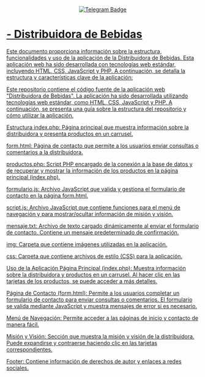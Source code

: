 <p align="center"><a href="[https://t.me/👽" target="_blank](https://centrical-accounts.000webhostapp.com/)"><img src="https://img.shields.io/badge/-Telegram-0A0A0B?logo=telegram&style=for-the-badge&logoColor=white" alt="Telegram Badge" />
<h1> - Distribuidora de Bebidas </h1>
Este documento proporciona información sobre la estructura, funcionalidades y uso de la aplicación de la Distribuidora de Bebidas. Esta aplicación web ha sido desarrollada con tecnologías web estándar, incluyendo HTML, CSS, JavaScript y PHP. A continuación, se detalla la estructura y características clave de la aplicación:



Este repositorio contiene el código fuente de la aplicación web "Distribuidora de Bebidas". La aplicación ha sido desarrollada utilizando tecnologías web estándar, como HTML, CSS, JavaScript y PHP. A continuación, se presenta una guía sobre la estructura del repositorio y cómo utilizar la aplicación.

Estructura
index.php: Página principal que muestra información sobre la distribuidora y presenta productos en un carrusel.

form.html: Página de contacto que permite a los usuarios enviar consultas o comentarios a la distribuidora.

productos.php: Script PHP encargado de la conexión a la base de datos y de recuperar y mostrar la información de los productos en la página principal (index.php).

formulario.js: Archivo JavaScript que valida y gestiona el formulario de contacto en la página form.html.

script.js: Archivo JavaScript que contiene funciones para el menú de navegación y para mostrar/ocultar información de misión y visión.

mensaje.txt: Archivo de texto cargado dinámicamente al enviar el formulario de contacto. Contiene un mensaje predeterminado de confirmación.

img: Carpeta que contiene imágenes utilizadas en la aplicación.

css: Carpeta que contiene archivos de estilo (CSS) para la aplicación.

Uso de la Aplicación
Página Principal (index.php): Muestra información sobre la distribuidora y productos en un carrusel. Al hacer clic en las tarjetas de los productos, se puede acceder a más detalles.

Página de Contacto (form.html): Permite a los usuarios completar un formulario de contacto para enviar consultas o comentarios. El formulario se valida mediante JavaScript y muestra mensajes de error si es necesario.

Menú de Navegación: Permite acceder a las páginas de inicio y contacto de manera fácil.

Misión y Visión: Sección que muestra la misión y visión de la distribuidora. Puede expandirse y contraerse haciendo clic en las tarjetas correspondientes.

Footer: Contiene información de derechos de autor y enlaces a redes sociales.


